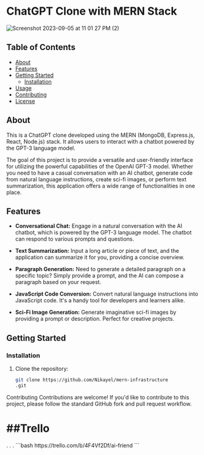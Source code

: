# ChatGPT Clone with MERN Stack

![Screenshot 2023-09-05 at 11 01 27 PM (2)](https://github.com/Nikayel/mern-infrastructure/assets/65195892/66802630-8d31-4752-9239-8f95a3139374)

## Table of Contents

- [About](#about)
- [Features](#features)
- [Getting Started](#getting-started)
  - [Installation](#installation)
- [Usage](#usage)
- [Contributing](#contributing)
- [License](#license)

## About

This is a ChatGPT clone developed using the MERN (MongoDB, Express.js, React, Node.js) stack. It allows users to interact with a chatbot powered by the GPT-3 language model.

The goal of this project is to provide a versatile and user-friendly interface for utilizing the powerful capabilities of the OpenAI GPT-3 model. Whether you need to have a casual conversation with an AI chatbot, generate code from natural language instructions, create sci-fi images, or perform text summarization, this application offers a wide range of functionalities in one place.

## Features

- **Conversational Chat:** Engage in a natural conversation with the AI chatbot, which is powered by the GPT-3 language model. The chatbot can respond to various prompts and questions.

- **Text Summarization:** Input a long article or piece of text, and the application can summarize it for you, providing a concise overview.

- **Paragraph Generation:** Need to generate a detailed paragraph on a specific topic? Simply provide a prompt, and the AI can compose a paragraph based on your request.

- **JavaScript Code Conversion:** Convert natural language instructions into JavaScript code. It's a handy tool for developers and learners alike.

- **Sci-Fi Image Generation:** Generate imaginative sci-fi images by providing a prompt or description. Perfect for creative projects.

## Getting Started

### Installation

1. Clone the repository:

   ```bash
   git clone https://github.com/Nikayel/mern-infrastructure
   .git
   ```

Contributing
Contributions are welcome! If you'd like to contribute to this project, please follow the standard GitHub fork and pull request workflow.


<h1>##Trello</h1>
. 
. 
.
```bash
https://trello.com/b/4F4Vf2Df/ai-friend
```
